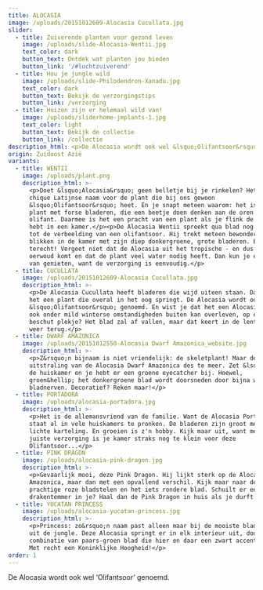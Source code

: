 ```yaml
---
title: ALOCASIA
image: /uploads/20151012609-Alocasia Cucullata.jpg
slider:
  - title: Zuiverende planten voor gezond leven
    image: /uploads/slide-Alocasia-Wentii.jpg
    text_color: dark
    button_text: Ontdek wat planten jou bieden
    button_link: '/#luchtzuiverend'
  - title: Hou je jungle wild
    image: /uploads/slide-Philodendron-Xanadu.jpg
    text_color: dark
    button_text: Bekijk de verzorgingstips
    button_link: /verzorging
  - title: Huizen zijn er helemaal wild van!
    image: /uploads/sliderhome-jmplants-1.jpg
    text_color: light
    button_text: Bekijk de collectie
    button_link: /collectie
description_html: <p>De Alocasia wordt ook wel &lsquo;Olifantsoor&rsquo; genoemd.</p>
origin: Zuidoost Azië
variants:
  - title: WENTII
    image: /uploads/plant.png
    description_html: >-
      <p>Doet &lsquo;Alocasia&rsquo; geen belletje bij je rinkelen? Het is de
      chique Latijnse naam voor de plant die bij ons gewoon
      &lsquo;Olifantsoor&rsquo; heet. En je snapt meteen waarom: het is een
      plant met forse bladeren, die een beetje doen denken aan de oren van een
      olifant. Daarmee is het een pracht van een plant als je flink de ruimte
      hebt in een kamer.</p><p>De Alocasia Wentii spreekt qua blad nog het meest
      tot de verbeelding van een olifantsoor. Hij trekt meteen bewonderende
      blikken in de kamer met zijn diep donkergroene, grote bladeren. En
      terecht! Vergeet niet dat de Alocasia uit het tropische - en dus natte -
      oerwoud komt en dat de plant veel water nodig heeft. Dan kun je er lang
      van genieten, want de verzorging is eenvoudig.</p>
  - title: CUCULLATA
    image: /uploads/20151012609-Alocasia Cucullata.jpg
    description_html: >-
      <p>De Alocasia Cucullata heeft bladeren die wijd uiteen staan. Daarmee is
      het een plant die overal in het oog springt. De Alocasia wordt ook wel
      &lsquo;Olifantsoor&rsquo; genoemd. En wist je dat het een Alocasia is die
      ook onder mild winterse omstandigheden buiten kan overleven, op een
      beschut plekje? Het blad zal af vallen, maar dat keert in de lente gewoon
      weer terug.</p>
  - title: DWARF AMAZONICA
    image: /uploads/20151012550-Alocasia Dwarf Amazonica_website.jpg
    description_html: >-
      <p>Z&rsquo;n bijnaam is niet vriendelijk: de skeletplant! Maar de
      uitstraling van de Alocasia Dwarf Amazonica des te meer. Zet &lsquo;m in
      de huiskamer en je hebt er een groene eyecatcher bij. Hoewel,
      groen&hellip; het donkergroene blad wordt doorsneden door bijna witte
      bladnerven. Decoratief? Reken maar!</p>
  - title: PORTADORA
    image: /uploads/alocasia-portadora.jpg
    description_html: >-
      <p>Het is de allemansvriend van de familie. Want de Alocasia Portadora
      staat al in vele huiskamers te pronken. De bladeren zijn groot met een
      lichte karteling. En groeien is z'n hobby. Kijk maar uit, want met de
      juiste verzorging is je kamer straks nog te klein voor deze
      Olifantsoor...</p>
  - title: PINK DRAGON
    image: /uploads/alocasia-pink-dragon.jpg
    description_html: >-
      <p>Gevaarlijk mooi, deze Pink Dragon. Hij lijkt sterk op de Alocasia Dwarf
      Amazonica, maar dan met een opvallend verschil. Kijk maar naar de
      prachtige roze bladstelen en het iets rondere blad. Schuilt er een
      drakentemmer in je? Haal dan de Pink Dragon in huis als je durft!</p>
  - title: YUCATAN PRINCESS
    image: /uploads/alocasia-yucatan-princess.jpg
    description_html: >-
      <p>Princess: zo&rsquo;n naam past alleen maar bij de mooiste bladplanten
      uit de jungle. Deze Alocasia springt er in elk interieur uit, door de
      combinatie van paars-groen blad die hier en daar een zwart accent krijgen.
      Met recht een Koninklijke Hoogheid!</p>
order: 1
---
```



De Alocasia wordt ook wel ‘Olifantsoor’ genoemd.
